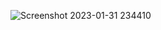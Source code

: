 ![Screenshot 2023-01-31 234410](https://user-images.githubusercontent.com/101805424/215877449-cb051101-419c-44be-a5f6-0dd72c069616.png)

